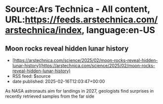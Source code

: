 # Source:Ars Technica - All content, URL:https://feeds.arstechnica.com/arstechnica/index, language:en-US

## Moon rocks reveal hidden lunar history
 - [https://arstechnica.com/science/2025/02/moon-rocks-reveal-hidden-lunar-history](https://arstechnica.com/science/2025/02/moon-rocks-reveal-hidden-lunar-history)
 - RSS feed: $source
 - date published: 2025-02-16T12:03:47+00:00

As NASA astronauts aim for landings in 2027, geologists find surprises in recently retrieved samples from the far side

